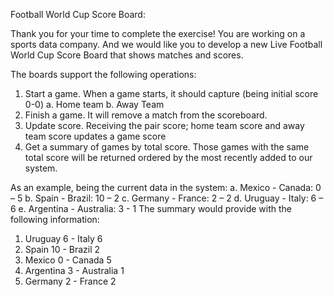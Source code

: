 Football World Cup Score Board:

Thank you for your time to complete the exercise!
You are working on a sports data company. And we would like you to develop a new
Live Football World Cup Score Board that shows matches and scores.

The boards support the following operations:
1. Start a game. When a game starts, it should capture (being initial score 0-0)
   a. Home team
   b. Away Team
2. Finish a game. It will remove a match from the scoreboard.
3. Update score. Receiving the pair score; home team score and away team score
   updates a game score
4. Get a summary of games by total score. Those games with the same total score
   will be returned ordered by the most recently added to our system.

As an example, being the current data in the system:
a. Mexico - Canada: 0 – 5
b. Spain - Brazil: 10 – 2
c. Germany - France: 2 – 2
d. Uruguay - Italy: 6 – 6
e. Argentina - Australia: 3 - 1
The summary would provide with the following information:
1. Uruguay 6 - Italy 6
2. Spain 10 - Brazil 2
3. Mexico 0 - Canada 5
4. Argentina 3 - Australia 1
5. Germany 2 - France 2